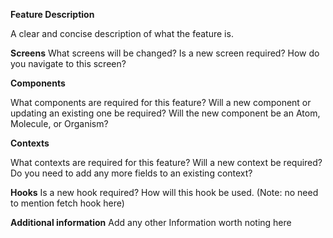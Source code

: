 **Feature Description**

A clear and concise description of what the feature is. 


**Screens**
What screens will be changed? Is a new screen required? How do you navigate to this screen? 


**Components**

What components are required for this feature? Will a new component or updating an existing one be required? Will the new component be an Atom, Molecule, or Organism?


**Contexts**

What contexts are required for this feature? Will a new context be required? Do you need to add any more fields to an existing context? 


**Hooks**
Is a new hook required? How will this hook be used. (Note: no need to mention fetch hook here)


**Additional information**
Add any other Information worth noting here
